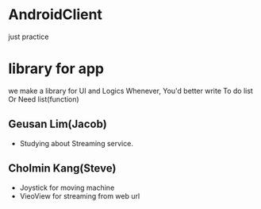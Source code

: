 # AndroidClient
just practice

# library for app
 we make a library for UI and Logics
 Whenever, You'd better write To do list Or Need list(function)


 
 ## Geusan Lim(Jacob)
 - Studying about Streaming service.
 
 
 ## Cholmin Kang(Steve)
 - Joystick for moving machine
 - VieoView for streaming from web url

